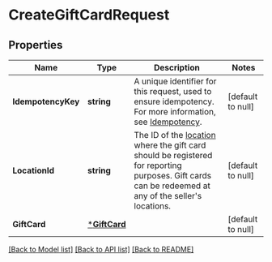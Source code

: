 # CreateGiftCardRequest

## Properties
Name | Type | Description | Notes
------------ | ------------- | ------------- | -------------
**IdempotencyKey** | **string** | A unique identifier for this request, used to ensure idempotency. For more information,  see [Idempotency](https://developer.squareup.com/docs/build-basics/common-api-patterns/idempotency). | [default to null]
**LocationId** | **string** | The ID of the [location](https://developer.squareup.com/reference/square_2024-01-18/objects/Location) where the gift card should be registered for  reporting purposes. Gift cards can be redeemed at any of the seller&#x27;s locations. | [default to null]
**GiftCard** | [***GiftCard**](GiftCard.md) |  | [default to null]

[[Back to Model list]](../README.md#documentation-for-models) [[Back to API list]](../README.md#documentation-for-api-endpoints) [[Back to README]](../README.md)

